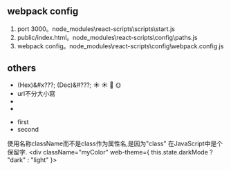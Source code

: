 ## webpack config
1. port 3000。node_modules\react-scripts\scripts\start.js
2. public/index.html。node_modules\react-scripts\config\paths.js
3. webpack config。node_modules\react-scripts\config\webpack.config.js

## others
* (Hex)&#x???;
  (Dec)&#???;
  &#x2600;
  ☀️
  &#x1F319;
  &#x1F31E;<br>
* url不分大小寫<br>
* <br>
* <br>


<HashRouter>
  <ul>
    <li><Link to="/">first</Link></li>
    <li><Link to="/second">second</Link></li>
  </ul>
  <Switch>
    <Route exact path="/">
      <I18nSelect
        selected = {this.state.i18n}
        onChange = {this.i18nChange}
      />
    </Route>
    <Route exact path="/second">
      <ThemeToggle 
        darkMode = {this.state.darkMode}
        onChange = {this.themeToggleChange}
      />
    </Route>
  </Switch>
</HashRouter>




使用名称className而不是class作为属性名,是因为"class" 在JavaScript中是个保留字.
      <div className="myColor" 
          web-theme={ this.state.darkMode ? "dark" : "light" }>